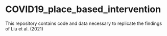 # COVID19_place_based_intervention
This repository contains code and data necessary to replicate the findings of Liu et al. (2021)
